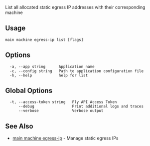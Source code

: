 List all allocated static egress IP addresses with their corresponding machine

## Usage
~~~
main machine egress-ip list [flags]
~~~

## Options

~~~
  -a, --app string      Application name
  -c, --config string   Path to application configuration file
  -h, --help            help for list
~~~

## Global Options

~~~
  -t, --access-token string   Fly API Access Token
      --debug                 Print additional logs and traces
      --verbose               Verbose output
~~~

## See Also

* [main machine egress-ip](/docs/flyctl/main-machine-egress-ip/)	 - Manage static egress IPs


